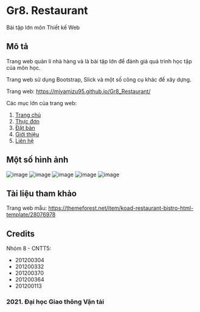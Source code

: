 # Gr8. Restaurant
Bài tập lớn môn Thiết kế Web

## Mô tả
Trang web quản lí nhà hàng và là bài tập lớn để đánh giá quá trình học tập của môn học.

Trang web sử dụng Bootstrap, Slick và một số công cụ khác để xây dựng.

Trang web: https://miyamizu95.github.io/Gr8_Restaurant/

Các mục lớn của trang web:

  1. [Trang chủ](https://miyamizu95.github.io/Gr8_Restaurant/)
  2. [Thực đơn](https://miyamizu95.github.io/Gr8_Restaurant/menu.html)
  3. [Đặt bàn](https://miyamizu95.github.io/Gr8_Restaurant/table.html)
  4. [Giới thiệu](https://miyamizu95.github.io/Gr8_Restaurant/about.html)
  5. [Liên hệ](https://miyamizu95.github.io/Gr8_Restaurant/contact.html)

## Một số hình ảnh
![image](https://user-images.githubusercontent.com/85392867/163226724-0d267da1-2fdc-4c79-b952-1dd82c94131f.png)
![image](https://user-images.githubusercontent.com/85392867/163226621-5191a13f-37e5-498f-963b-44588415a81f.png)
![image](https://user-images.githubusercontent.com/85392867/163226768-75ccd740-6452-4275-bf3c-0072e6d78b1d.png)
![image](https://user-images.githubusercontent.com/85392867/163226807-a564128c-1f85-4b7a-a1d5-3d0b1dcef609.png)
![image](https://user-images.githubusercontent.com/85392867/163227644-94a35ff8-5bdf-4472-86d0-b983794cb408.png)

## Tài liệu tham khảo
Trang web mẫu: https://themeforest.net/item/koad-restaurant-bistro-html-template/28076978

## Credits
Nhóm 8 - CNTT5:

  * 201200304
  * 201200332
  * 201200370
  * 201200364
  * 201200113

### 2021. Đại học Giao thông Vận tải
